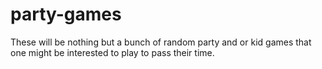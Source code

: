 # party-games

These will be nothing but a bunch of random party and or kid games that one might be interested to play to pass their time.
